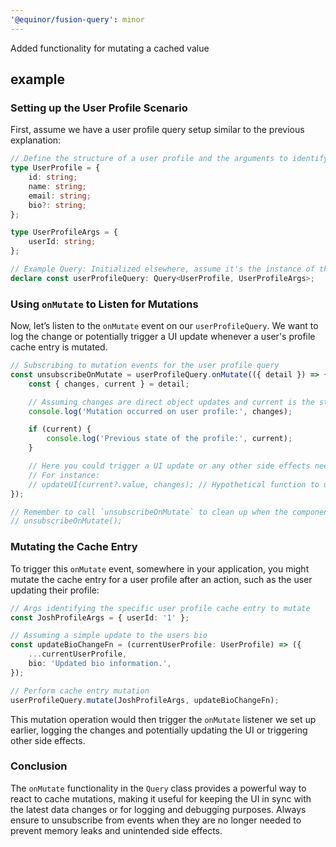 ```yaml
---
'@equinor/fusion-query': minor
---
```


Added functionality for mutating a cached value

## example

### Setting up the User Profile Scenario

First, assume we have a user profile query setup similar to the previous explanation:

```typescript
// Define the structure of a user profile and the arguments to identify a specific profile
type UserProfile = {
    id: string;
    name: string;
    email: string;
    bio?: string;
};

type UserProfileArgs = {
    userId: string;
};

// Example Query: Initialized elsewhere, assume it's the instance of the enhanced Query class
declare const userProfileQuery: Query<UserProfile, UserProfileArgs>;
```

### Using `onMutate` to Listen for Mutations

Now, let’s listen to the `onMutate` event on our `userProfileQuery`. We want to log the change or potentially trigger a UI update whenever a user's profile cache entry is mutated.

```typescript
// Subscribing to mutation events for the user profile query
const unsubscribeOnMutate = userProfileQuery.onMutate(({ detail }) => {
    const { changes, current } = detail;

    // Assuming changes are direct object updates and current is the state prior to applying changes in this example
    console.log('Mutation occurred on user profile:', changes);

    if (current) {
        console.log('Previous state of the profile:', current);
    }

    // Here you could trigger a UI update or any other side effects needed after a mutation
    // For instance:
    // updateUI(current?.value, changes); // Hypothetical function to update UI
});

// Remember to call `unsubscribeOnMutate` to clean up when the component or application no longer needs to listen for these events
// unsubscribeOnMutate();
```

### Mutating the Cache Entry

To trigger this `onMutate` event, somewhere in your application, you might mutate the cache entry for a user profile after an action, such as the user updating their profile:

```typescript
// Args identifying the specific user profile cache entry to mutate
const JoshProfileArgs = { userId: '1' };

// Assuming a simple update to the users bio
const updateBioChangeFn = (currentUserProfile: UserProfile) => ({
    ...currentUserProfile,
    bio: 'Updated bio information.',
});

// Perform cache entry mutation
userProfileQuery.mutate(JoshProfileArgs, updateBioChangeFn);
```

This mutation operation would then trigger the `onMutate` listener we set up earlier, logging the changes and potentially updating the UI or triggering other side effects.

### Conclusion

The `onMutate` functionality in the `Query` class provides a powerful way to react to cache mutations, making it useful for keeping the UI in sync with the latest data changes or for logging and debugging purposes. Always ensure to unsubscribe from events when they are no longer needed to prevent memory leaks and unintended side effects.
